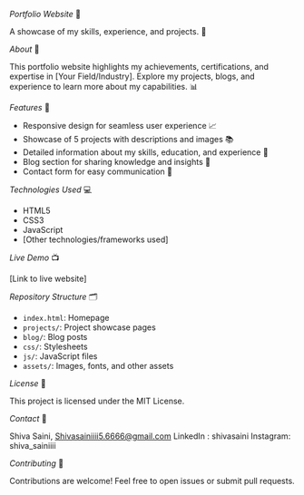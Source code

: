 *Portfolio Website* 📄


A showcase of my skills, experience, and projects. 💼


*About* 🤝

This portfolio website highlights my achievements, certifications, and expertise in [Your Field/Industry]. Explore my projects, blogs, and experience to learn more about my capabilities. 📊


*Features* 🎯

- Responsive design for seamless user experience 📈
- Showcase of 5 projects with descriptions and images 📚
- Detailed information about my skills, education, and experience 📝
- Blog section for sharing knowledge and insights 📰
- Contact form for easy communication 📲


*Technologies Used* 💻

- HTML5
- CSS3
- JavaScript
- [Other technologies/frameworks used]


*Live Demo* 📺

[Link to live website]


*Repository Structure* 🗂

- `index.html`: Homepage
- `projects/`: Project showcase pages
- `blog/`: Blog posts
- `css/`: Stylesheets
- `js/`: JavaScript files
- `assets/`: Images, fonts, and other assets


*License* 📜

This project is licensed under the MIT License.


*Contact* 📲

Shiva Saini,
Shivasainiiii5.6666@gmail.com
LinkedIn : shivasaini
Instagram: shiva_sainiiii


*Contributing* 🤝

Contributions are welcome! Feel free to open issues or submit pull requests.

